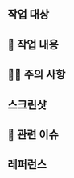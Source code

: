 <!-- PR 예시 : Refactor/#2 UserEntity 수정 --!>
<!-- 라벨과 리뷰어를 등록해주세요. -->

## 작업 대상
<!-- 작업한 대상을 자세히 설명해주세요. -->

## 📄 작업 내용
<!-- 작업한 내용을 간단히 요약해주세요. -->

## 🙋🏻 주의 사항
<!-- 리뷰어를 위해 복잡하거나 중요한 코드를 명시해주세요. -->

## 스크린샷
<!-- 필요한 경우 이해를 돕기위해 스크린샷을 올려주세요. -->

## 📎 관련 이슈
<!-- merge 시 close할 issue 번호를 입력해주세요. -->

<!-- closed #번호 --> 

## 레퍼런스
<!-- 작업 시 참고했던 문건의 URL을 남겨주세요 -->

